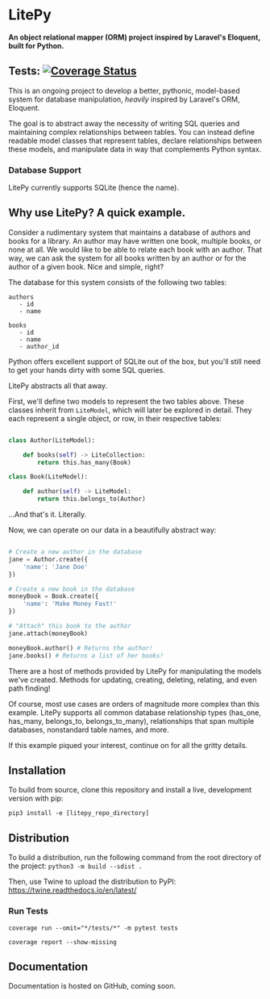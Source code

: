# LitePy

**An object relational mapper (ORM) project inspired by Laravel's Eloquent, built for Python.**

## Tests: [![Coverage Status](https://img.shields.io/badge/coverage-100%25-brightgreen.svg)](https://github.com/benhmoore/LitePy)

This is an ongoing project to develop a better, pythonic, model-based system for database manipulation, _heavily_ inspired by Laravel's ORM, Eloquent.

The goal is to abstract away the necessity of writing SQL queries and maintaining complex relationships between tables. You can instead define readable model classes that represent tables, declare relationships between these models, and manipulate data in way that complements Python syntax.

### Database Support

LitePy currently supports SQLite (hence the name).

## Why use LitePy? A quick example.

Consider a rudimentary system that maintains a database of authors and books for a library. An author may have written one book, multiple books, or none at all. We would like to be able to relate each book with an author. That way, we can ask the system for all books written by an author or for the author of a given book. Nice and simple, right?

The database for this system consists of the following two tables:

```
authors
   - id
   - name

books
   - id
   - name
   - author_id
```

Python offers excellent support of SQLite out of the box, but you'll still need to get your hands dirty with some SQL queries.

LitePy abstracts all that away.

First, we'll define two models to represent the two tables above. These classes inherit from `LiteModel`, which will later be explored in detail. They each represent a single object, or row, in their respective tables:

```python

class Author(LiteModel):

    def books(self) -> LiteCollection:
        return this.has_many(Book)

class Book(LiteModel):

    def author(self) -> LiteModel:
        return this.belongs_to(Author)

```

...And that's it. Literally.

Now, we can operate on our data in a beautifully abstract way:

```python

# Create a new author in the database
jane = Author.create({
    'name': 'Jane Doe'
})

# Create a new book in the database
moneyBook = Book.create({
    'name': 'Make Money Fast!'
})

# "Attach" this book to the author
jane.attach(moneyBook)

moneyBook.author() # Returns the author!
jane.books() # Returns a list of her books!
```

There are a host of methods provided by LitePy for manipulating the models we've created. Methods for updating, creating, deleting, relating, and even path finding!

Of course, most use cases are orders of magnitude more complex than this example. LitePy supports all common database relationship types (has_one, has_many, belongs_to, belongs_to_many), relationships that span multiple databases, nonstandard table names, and more.

If this example piqued your interest, continue on for all the gritty details.

## Installation

To build from source, clone this repository and install a live, development version with pip:

`pip3 install -e [litepy_repo_directory]`

## Distribution

To build a distribution, run the following command from the root directory of the project:
`python3 -m build --sdist .`

Then, use Twine to upload the distribution to PyPI: https://twine.readthedocs.io/en/latest/

### Run Tests

`coverage run --omit="*/tests/*" -m pytest tests`

`coverage report --show-missing`

## Documentation

Documentation is hosted on GitHub, coming soon.
